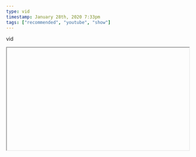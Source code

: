 ```yaml
---
type: vid
timestamp: January 28th, 2020 7:33pm
tags: ["recommended", "youtube", "show"]
---
```

vid
<iframe width="500" height="281"  id="youtube_iframe" src="https://www.youtube.com/embed/bgwS_FMZ3nQ[![thumbnail](http://i3.ytimg.com/vi/ /maxresdefault.jpg)](https://www.youtube.com/watch?v= )></iframe>                    
                                            
I wish I would have seen this when anti-fa were hot topic.  Still lots of great information for a wide variety for political topics.<br/>
 
                                                    <div id="footer">
                <span id="timestamp"> January 28th, 2020 7:33pm </span>
                                                          <span class="tag">recommended</span>
                                          <span class="tag">youtube</span>
                                          <span class="tag">philosophy tube</span>
                                          <span class="tag">anti-fa</span>
                                          <span class="tag">show</span>
                                                    
            </body>
        </html>

        
<small>source: https://saturdayxiii.tumblr.com/post/190525016499</small>